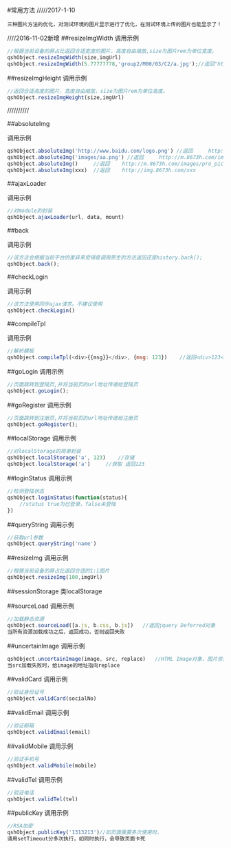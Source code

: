 #常用方法
/////2017-1-10 
```resizeImgWidth，resizeImgHeight,absoluteImg
三种图片方法的优化，对测试环境的图片显示进行了优化，在测试环境上传的图片也能显示了！
```


////2016-11-02新增
##resizeImgWidth
调用示例
```js
//根据当前设备的屏占比返回合适宽度的图片，高度自由缩放,size为图片rem为单位宽度。
qshObject.resizeImgWidth(size,imgUrl)
qshObject.resizeImgWidth(5.77777778,'group2/M00/03/C2/a.jpg');//返回"http://img.8673h.com//images/pro_pic_150x.png"
```


##resizeImgHeight
调用示例
```js
//返回合适高度的图片，宽度自由缩放，size为图片rem为单位高度。
qshObject.resizeImgHeight(size,imgUrl)
```

//////////

##absoluteImg

调用示例
```js
qshObject.absoluteImg('http://www.baidu.com/logo.png') //返回     http://www.baidu.com/logo.png
qshObject.absoluteImg('images/aa.png') //返回     http://m.8673h.com/images/aa.png
qshObject.absoluteImg()     //返回    http://m.8673h.com/images/pro_pic.png
qshObject.absoluteImg(xxx)  //返回    http://img.8673h.com/xxx
```


##ajaxLoader

调用示例
```js
//对module的封装
qshObject.ajaxLoader(url, data, mount)
```

##back

调用示例
```js
//该方法会根据当前平台的差异来觉得是调用原生的方法返回还是history.back();
qshObject.back();
```

##checkLogin

调用示例
```js
//该方法使用同步ajax请求。不建议使用
qshObject.checkLogin()
```

##compileTpl

调用示例
```js
//解析模板
qshObject.compileTpl(<div>{{msg}}</div>, {msg: 123})    //返回<div>123</div>
```

##goLogin
调用示例
```js
//页面跳转到登陆页,并将当前页的url地址传递给登陆页
qshObject.goLogin();
```

##goRegister
调用示例
```js
//页面跳转到注册页,并将当前页的url地址传递给注册页
qshObject.goRegister();
```

##localStorage
调用示例
```js
//对localStorage的简单封装
qshObject.localStorage('a', 123)    //存储
qshObject.localStorage('a')     //获取 返回123
```

##loginStatus
调用示例
```js
//检测登陆状态
qshObject.loginStatus(function(status){
    //status true为已登录，false未登陆
})
```

##queryString
调用示例
```js
//获取url参数
qshObject.queryString('name')
```

##resizeImg
调用示例
```js
//根据当前设备的屏占比返回合适的1:1图片
qshObject.resizeImg(100,imgUrl)
```

##sessionStorage
类localStorage

##sourceLoad
调用示例
```js
//加载静态资源
qshObject.sourceLoad([a.js, b.css, b.js])   //返回jquery Deferred对象
当所有资源加载成功之后，返回成功，否则返回失败
```

##uncertainImage
调用示例
```js
qshObject.uncertainImage(image, src, replace)   //HTML Image对象，图片资源地址，备用资源地址
当src加载失败时，给image的地址指向replace
```

##validCard
调用示例
```js
//验证身份证号
qshObject.validCard(socialNo)
```

##validEmail
调用示例
```js
//验证邮箱
qshObject.validEmail(email)
```

##validMobile
调用示例
```js
//验证手机号
qshObject.validMobile(mobile)
```

##validTel
调用示例
```js
//验证电话
qshObject.validTel(tel)
```


##publicKey
调用示例
```js
//RSA加密
qshObject.publicKey('1313213')//如页面需要多次使用时，
请用setTimeout分多次执行，如同时执行，会导致页面卡死
